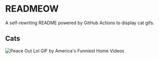 # READMEOW

A self-rewriting README powered by GitHub Actions to display cat gifs.

## Cats

![Peace Out Lol GIF by America's Funniest Home Videos](https://media4.giphy.com/media/l4KibK3JwaVo0CjDO/200.gif?cid=9acd02da5bctbkdzva2fia89lubelunve9643fcj1zacq5su&ep=v1_gifs_search&rid=200.gif&ct=g)
